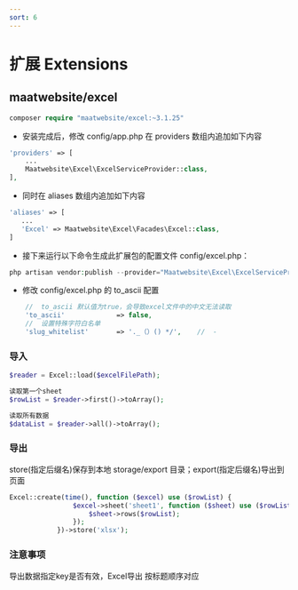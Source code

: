 ```yaml
---
sort: 6
---
```


# 扩展 Extensions

## maatwebsite/excel

```php
composer require "maatwebsite/excel:~3.1.25"
```

* 安装完成后，修改 config/app.php 在 providers 数组内追加如下内容

```php
'providers' => [
    ...
    Maatwebsite\Excel\ExcelServiceProvider::class,
],
```

* 同时在 aliases 数组内追加如下内容

 ```php
 'aliases' => [
    ...
    'Excel' => Maatwebsite\Excel\Facades\Excel::class,
]
```
* 接下来运行以下命令生成此扩展包的配置文件 config/excel.php：

```php
php artisan vendor:publish --provider="Maatwebsite\Excel\ExcelServiceProvider"
```

* 修改 config/excel.php 的 to_ascii 配置

```php
    //  to_ascii 默认值为true，会导致excel文件中的中文无法读取
    'to_ascii'             => false,
    //  设置特殊字符白名单
    'slug_whitelist'       => '._（）() */',    //  -
```

### 导入

```php
$reader = Excel::load($excelFilePath);

读取第一个sheet
$rowList = $reader->first()->toArray();

读取所有数据
$dataList = $reader->all()->toArray();
```

### 导出
store(指定后缀名)保存到本地 storage/export 目录；export(指定后缀名)导出到页面

```php
Excel::create(time(), function ($excel) use ($rowList) {
                $excel->sheet('sheet1', function ($sheet) use ($rowList) {
                    $sheet->rows($rowList);
                });
            })->store('xlsx');
```

### 注意事项

导出数据指定key是否有效，Excel导出 按标题顺序对应
